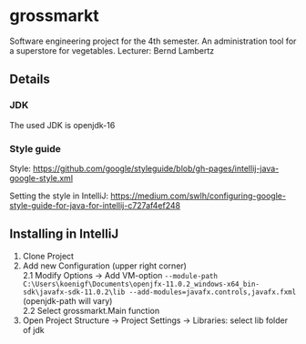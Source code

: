 # grossmarkt
Software engineering project for the 4th semester.
An administration tool for a superstore for vegetables. Lecturer: Bernd Lambertz

## Details
### JDK
The used JDK is openjdk-16

### Style guide
Style: https://github.com/google/styleguide/blob/gh-pages/intellij-java-google-style.xml

Setting the style in IntelliJ: https://medium.com/swlh/configuring-google-style-guide-for-java-for-intellij-c727af4ef248

## Installing in IntelliJ
1. Clone Project
2. Add new Configuration (upper right corner) \
   2.1 Modify Options -> Add VM-option `--module-path C:\Users\koenigf\Documents\openjfx-11.0.2_windows-x64_bin-sdk\javafx-sdk-11.0.2\lib --add-modules=javafx.controls,javafx.fxml` (openjdk-path will vary) \
   2.2 Select grossmarkt.Main function
3. Open Project Structure -> Project Settings -> Libraries: select lib folder of jdk

